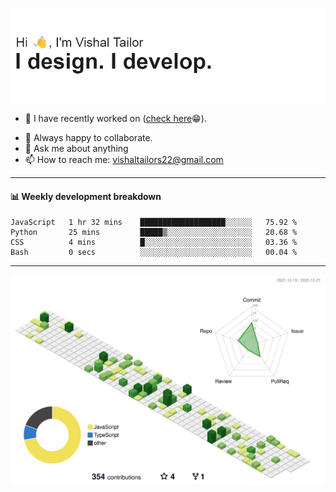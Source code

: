 ![Hi, I'm Vishal Tailor. I design. I develop.](https://github.com/vishaltailors/vishaltailors/blob/main/header.png?raw=true)

- 🔭 I have recently worked on ([check here](https://vishaltailor.com)😁).
<!-- - 🎦 Currently watching: JavaScript: The Hard Parts By Will Sentance. -->
- 👯 Always happy to collaborate.
- 💬 Ask me about anything
- 📫 How to reach me: <a href="mailto:vishaltailors22@gmail.com">vishaltailors22@gmail.com</a>

<hr /> 
<h4>📊 Weekly development breakdown</h4>
<!--START_SECTION:waka-->

```text
JavaScript   1 hr 32 mins    ███████████████████░░░░░░   75.92 %
Python       25 mins         █████▒░░░░░░░░░░░░░░░░░░░   20.68 %
CSS          4 mins          █░░░░░░░░░░░░░░░░░░░░░░░░   03.36 %
Bash         0 secs          ░░░░░░░░░░░░░░░░░░░░░░░░░   00.04 %
```

<!--END_SECTION:waka-->
<hr /> 

![](./profile-3d-contrib/profile-green-animate.svg)
